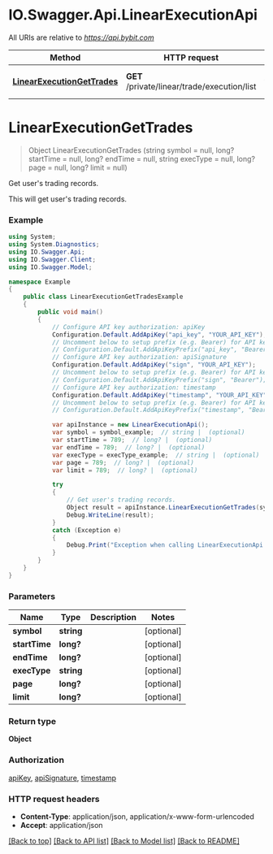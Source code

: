 # IO.Swagger.Api.LinearExecutionApi

All URIs are relative to *https://api.bybit.com*

Method | HTTP request | Description
------------- | ------------- | -------------
[**LinearExecutionGetTrades**](LinearExecutionApi.md#linearexecutiongettrades) | **GET** /private/linear/trade/execution/list | Get user&#39;s trading records.


<a name="linearexecutiongettrades"></a>
# **LinearExecutionGetTrades**
> Object LinearExecutionGetTrades (string symbol = null, long? startTime = null, long? endTime = null, string execType = null, long? page = null, long? limit = null)

Get user's trading records.

This will get user's trading records.

### Example
```csharp
using System;
using System.Diagnostics;
using IO.Swagger.Api;
using IO.Swagger.Client;
using IO.Swagger.Model;

namespace Example
{
    public class LinearExecutionGetTradesExample
    {
        public void main()
        {
            // Configure API key authorization: apiKey
            Configuration.Default.AddApiKey("api_key", "YOUR_API_KEY");
            // Uncomment below to setup prefix (e.g. Bearer) for API key, if needed
            // Configuration.Default.AddApiKeyPrefix("api_key", "Bearer");
            // Configure API key authorization: apiSignature
            Configuration.Default.AddApiKey("sign", "YOUR_API_KEY");
            // Uncomment below to setup prefix (e.g. Bearer) for API key, if needed
            // Configuration.Default.AddApiKeyPrefix("sign", "Bearer");
            // Configure API key authorization: timestamp
            Configuration.Default.AddApiKey("timestamp", "YOUR_API_KEY");
            // Uncomment below to setup prefix (e.g. Bearer) for API key, if needed
            // Configuration.Default.AddApiKeyPrefix("timestamp", "Bearer");

            var apiInstance = new LinearExecutionApi();
            var symbol = symbol_example;  // string |  (optional) 
            var startTime = 789;  // long? |  (optional) 
            var endTime = 789;  // long? |  (optional) 
            var execType = execType_example;  // string |  (optional) 
            var page = 789;  // long? |  (optional) 
            var limit = 789;  // long? |  (optional) 

            try
            {
                // Get user's trading records.
                Object result = apiInstance.LinearExecutionGetTrades(symbol, startTime, endTime, execType, page, limit);
                Debug.WriteLine(result);
            }
            catch (Exception e)
            {
                Debug.Print("Exception when calling LinearExecutionApi.LinearExecutionGetTrades: " + e.Message );
            }
        }
    }
}
```

### Parameters

Name | Type | Description  | Notes
------------- | ------------- | ------------- | -------------
 **symbol** | **string**|  | [optional] 
 **startTime** | **long?**|  | [optional] 
 **endTime** | **long?**|  | [optional] 
 **execType** | **string**|  | [optional] 
 **page** | **long?**|  | [optional] 
 **limit** | **long?**|  | [optional] 

### Return type

**Object**

### Authorization

[apiKey](../README.md#apiKey), [apiSignature](../README.md#apiSignature), [timestamp](../README.md#timestamp)

### HTTP request headers

 - **Content-Type**: application/json, application/x-www-form-urlencoded
 - **Accept**: application/json

[[Back to top]](#) [[Back to API list]](../README.md#documentation-for-api-endpoints) [[Back to Model list]](../README.md#documentation-for-models) [[Back to README]](../README.md)

